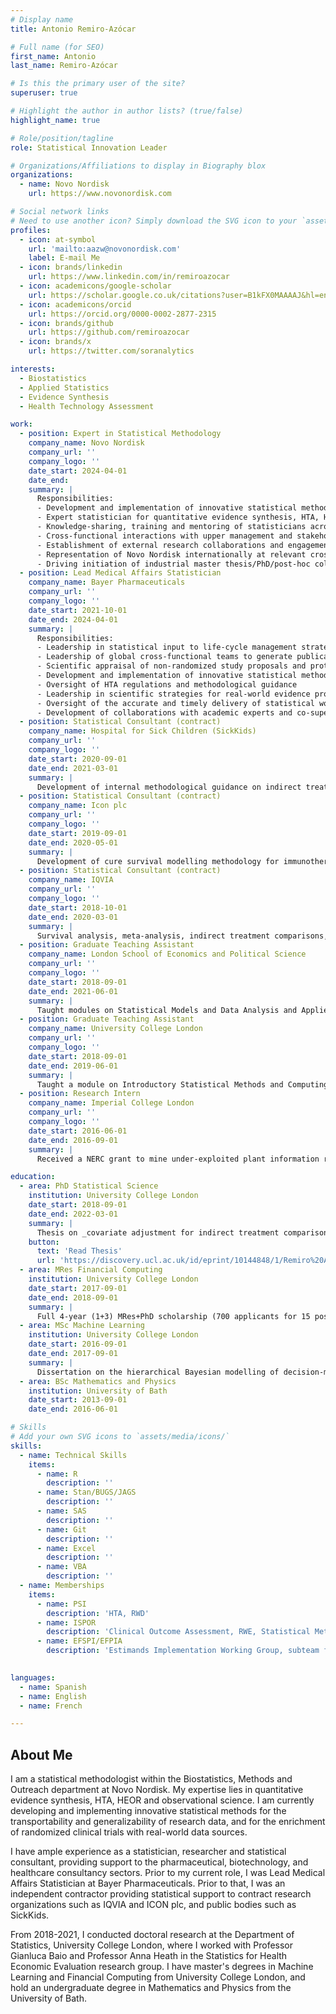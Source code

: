 ```yaml
---
# Display name
title: Antonio Remiro-Azócar

# Full name (for SEO)
first_name: Antonio
last_name: Remiro-Azócar

# Is this the primary user of the site?
superuser: true

# Highlight the author in author lists? (true/false)
highlight_name: true

# Role/position/tagline
role: Statistical Innovation Leader

# Organizations/Affiliations to display in Biography blox
organizations:
  - name: Novo Nordisk
    url: https://www.novonordisk.com

# Social network links
# Need to use another icon? Simply download the SVG icon to your `assets/media/icons/` folder.
profiles:
  - icon: at-symbol
    url: 'mailto:aazw@novonordisk.com'
    label: E-mail Me
  - icon: brands/linkedin
    url: https://www.linkedin.com/in/remiroazocar
  - icon: academicons/google-scholar
    url: https://scholar.google.co.uk/citations?user=B1kFX0MAAAAJ&hl=en
  - icon: academicons/orcid
    url: https://orcid.org/0000-0002-2877-2315
  - icon: brands/github
    url: https://github.com/remiroazocar        
  - icon: brands/x
    url: https://twitter.com/soranalytics

interests:
  - Biostatistics
  - Applied Statistics
  - Evidence Synthesis
  - Health Technology Assessment

work:
  - position: Expert in Statistical Methodology
    company_name: Novo Nordisk
    company_url: ''
    company_logo: ''
    date_start: 2024-04-01
    date_end: 
    summary: |
      Responsibilities:
      - Development and implementation of innovative statistical methodology for the transportability and generalizability of research data, and for the enrichment of clinical trials with real-world data sources
      - Expert statistician for quantitative evidence synthesis, HTA, HEOR and observational science
      - Knowledge-sharing, training and mentoring of statisticians across Biostatistics in statistical methodology, in general and in relation to clinical projects
      - Cross-functional interactions with upper management and stakeholders to explain the added value generated by new methodologies
      - Establishment of external research collaborations and engagement with academia, scientists, regulators and policy-makers
      - Representation of Novo Nordisk internationally at relevant cross-industry working groups and conferences
      - Driving initiation of industrial master thesis/PhD/post-hoc collaborations as well as scientific publications
  - position: Lead Medical Affairs Statistician
    company_name: Bayer Pharmaceuticals
    company_url: ''
    company_logo: ''
    date_start: 2021-10-01
    date_end: 2024-04-01
    summary: |
      Responsibilities:
      - Leadership in statistical input to life-cycle management strategies, publication plans, reimbursement requirements, HTA studies and analyses for payers across several therapeutic areas
      - Leadership of global cross-functional teams to generate publications, presentations and posters
      - Scientific appraisal of non-randomized study proposals and protocols; statistical and methodological consultation to multi-disciplinary teams
      - Development and implementation of innovative statistical methodology for payer and reimbursement needs
      - Oversight of HTA regulations and methodological guidance
      - Leadership in scientific strategies for real-world evidence projects and causal inference research initiatives among statisticians and epidemiologists
      - Oversight of the accurate and timely delivery of statistical work outsourced to external collaborators such as HEOR providers
      - Development of collaborations with academic experts and co-supervision of research projects/partnerships with universities
  - position: Statistical Consultant (contract)
    company_name: Hospital for Sick Children (SickKids)
    company_url: ''
    company_logo: ''
    date_start: 2020-09-01
    date_end: 2021-03-01
    summary: |
      Development of internal methodological guidance on indirect treatment comparisons for the Canadian Agency for Drugs and Technologies in Health (CADTH).
  - position: Statistical Consultant (contract)
    company_name: Icon plc
    company_url: ''
    company_logo: ''
    date_start: 2019-09-01
    date_end: 2020-05-01
    summary: |
      Development of cure survival modelling methodology for immunotherapy trials in oncology.
  - position: Statistical Consultant (contract)
    company_name: IQVIA
    company_url: ''
    company_logo: ''
    date_start: 2018-10-01
    date_end: 2020-03-01
    summary: |
      Survival analysis, meta-analysis, indirect treatment comparisons, systematic literature reviews, statistical support for submission of evidence dossiers to HTA authorities (NICE and SMC), health economic modelling, mixed models, discrete event simulation, Markov modelling, utility mapping, Bayesian analysis, preparation of conference abstracts and manuscripts for publication of research papers}
  - position: Graduate Teaching Assistant
    company_name: London School of Economics and Political Science
    company_url: ''
    company_logo: ''
    date_start: 2018-09-01
    date_end: 2021-06-01
    summary: |
      Taught modules on Statistical Models and Data Analysis and Applied Regression to statistics undergraduates.
  - position: Graduate Teaching Assistant
    company_name: University College London
    company_url: ''
    company_logo: ''
    date_start: 2018-09-01
    date_end: 2019-06-01
    summary: |
      Taught a module on Introductory Statistical Methods and Computing to life sciences undergraduates. Co-supervisor for MSc research projects. Development of R and Stan programming material for a course in Bayesian methods in health economics.
  - position: Research Intern
    company_name: Imperial College London
    company_url: ''
    company_logo: ''
    date_start: 2016-06-01
    date_end: 2016-09-01
    summary: |
      Received a NERC grant to mine under-exploited plant information resources at the Royal Botanic Gardens, Kew. Explored global and regional biodiversity patterns using R and developed statistical models to estimate future species discovery rates and biodiversity hotspots.

education:
  - area: PhD Statistical Science
    institution: University College London
    date_start: 2018-09-01
    date_end: 2022-03-01
    summary: |
      Thesis on _covariate adjustment for indirect treatment comparisons_ in the absence of head-to-head trials and with limited individual patient data. Supervised by Prof Gianluca Baio and Prof Anna Heath (University of Toronto) in the Statistics for Health Economic Evaluation research group at the Department of Statistical Science.
    button:
      text: 'Read Thesis'
      url: 'https://discovery.ucl.ac.uk/id/eprint/10144848/1/Remiro%20Azocar__thesis_redacted_final.pdf'
  - area: MRes Financial Computing
    institution: University College London
    date_start: 2017-09-01
    date_end: 2018-09-01
    summary: |
      Full 4-year (1+3) MRes+PhD scholarship (700 applicants for 15 positions) from the EPSRC Centre for Doctoral Training in Financial Computing and Analytics, a joint collaboration between UCL, LSE and Imperial College London. PhD-level courses in computational statistics. Advanced programming and software development modules in Python and C++.
  - area: MSc Machine Learning
    institution: University College London
    date_start: 2016-09-01
    date_end: 2017-09-01
    summary: |
      Dissertation on the hierarchical Bayesian modelling of decision-making tasks based at the Gatsby Computational Neuroscience Unit under the supervision of Oliver J. Robinson and Peter Dayan. Deep and reinforcement learning courses taught by Google DeepMind.
  - area: BSc Mathematics and Physics
    institution: University of Bath
    date_start: 2013-09-01
    date_end: 2016-06-01

# Skills
# Add your own SVG icons to `assets/media/icons/`
skills:
  - name: Technical Skills
    items:
      - name: R
        description: ''
      - name: Stan/BUGS/JAGS
        description: ''
      - name: SAS
        description: ''
      - name: Git
        description: ''
      - name: Excel
        description: ''        
      - name: VBA
        description: ''
  - name: Memberships
    items:
      - name: PSI
        description: 'HTA, RWD'
      - name: ISPOR
        description: 'Clinical Outcome Assessment, RWE, Statistical Methods in HEOR'
      - name: EFSPI/EFPIA
        description: 'Estimands Implementation Working Group, subteam for late-phase estimands'

        
languages:
  - name: Spanish 
  - name: English
  - name: French

---
```


## About Me

I am a statistical methodologist within the Biostatistics, Methods and Outreach department at Novo Nordisk. My expertise lies in quantitative evidence synthesis, HTA, HEOR and observational science. I am currently developing and implementing innovative statistical methods for the transportability and generalizability of research data, and for the enrichment of randomized clinical trials with real-world data sources.

I have ample experience as a statistician, researcher and statistical consultant, providing support to the pharmaceutical, biotechnology, and healthcare consultancy sectors. Prior to my current role, I was Lead Medical Affairs Statistician at Bayer Pharmaceuticals. Prior to that, I was an independent contractor providing statistical support to contract research organizations such as IQVIA and ICON plc, and public bodies such as SickKids.

From 2018-2021, I conducted doctoral research at the Department of Statistics, University College London, where I worked with Professor Gianluca Baio and Professor Anna Heath in the Statistics for Health Economic Evaluation research group. I have master's degrees in Machine Learning and Financial Computing from University College London, and hold an undergraduate degree in Mathematics and Physics from the University of Bath.
